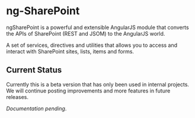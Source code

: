 ng-SharePoint
=============

ngSharePoint is a powerful and extensible AngularJS module that converts the APIs of SharePoint (REST and JSOM) to the AngularJS world.

A set of services, directives and utilities that allows you to access and interact with SharePoint sites, lists, items and forms.

Current Status
--------------
Currently this is a beta version that has only been used in internal projects. We will continue posting improvements and more features in future releases.


*Documentation pending*.
